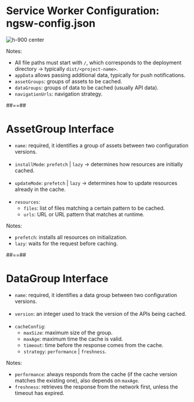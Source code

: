 <!-- .slide -->

# Service Worker Configuration: ngsw-config.json

![](assets/images/school/pwa/service-worker-configuration.png 'h-900 center')

Notes:

- All file paths must start with `/`, which corresponds to the deployment directory -> typically `dist/<project-name>`.
- `appData` allows passing additional data, typically for push notifications.
- `assetGroups`: groups of assets to be cached.
- `dataGroups`: groups of data to be cached (usually API data).
- `navigationUrls`: navigation strategy.

##==##

# AssetGroup Interface

- `name`: required, it identifies a group of assets between two configuration versions.<br/><br/>
- `installMode`: `prefetch` | `lazy` -> determines how resources are initially cached.<br/><br/>
- `updateMode`: `prefetch` | `lazy` -> determines how to update resources already in the cache.<br/><br/>
- `resources`:
  - `files`: list of files matching a certain pattern to be cached.
  - `urls`: URL or URL pattern that matches at runtime.

Notes:

- `prefetch`: installs all resources on initialization.
- `lazy`: waits for the request before caching.

##==##

<!-- .slide -->

# DataGroup Interface

- `name`: required, it identifies a data group between two configuration versions.<br/><br/>
- `version`: an integer used to track the version of the APIs being cached.<br/><br/>
- `cacheConfig`:
  - `maxSize`: maximum size of the group.
  - `maxAge`: maximum time the cache is valid.
  - `timeout`: time before the response comes from the cache.
  - `strategy`: `performance` | `freshness`.

Notes:

- `performance`: always responds from the cache (if the cache version matches the existing one), also depends on `maxAge`.
- `freshness`: retrieves the response from the network first, unless the timeout has expired.
